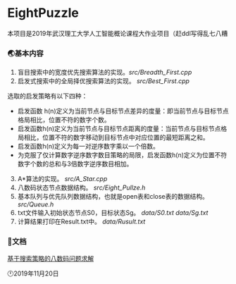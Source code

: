 # EightPuzzle
本项目是2019年武汉理工大学人工智能概论课程大作业项目（赶ddl写得乱七八糟

### 🌏基本内容
1. 盲目搜索中的宽度优先搜索算法的实现。*src/Breadth_First.cpp*
2. 启发式搜索中的全局择优搜索算法的实现。 *src/Best_First.cpp*  

选取的启发策略有以下四种：
+ 启发函数 h(n)定义为当前节点与目标节点差异的度量：即当前节点与目标节点格局相比，位置不符的数字个数。
+ 启发函数h(n)定义为当前节点与目标节点距离的度量：当前节点与目标节点格局相比，位置不符的数字移动到目标节点中对应位置的最短距离之和。
+ 启发函数h(n)定义为每一对逆序数字乘以一个倍数。
+ 为克服了仅计算数字逆序数字数目策略的局限，启发函数h(n)定义为位置不符数字个数的总和与3倍数字逆序数目相加。

3. A\*算法的实现。 *src/A_Star.cpp*  
4. 八数码状态节点数据结构。 *src/Eight_Pullze.h*
5. 基本队列与优先队列数据结构，也就是open表和close表的数据结构。 *src/Queue.h*
6. txt文件输入初始状态节点S0，目标状态Sg。 *data/S0.txt data/Sg.txt*
7. 计算结果打印在Result.txt中。 *data/Rusult.txt*

### 📂文档
[基于搜索策略的八数码问题求解](https://shimo.im/docs/8f90da5355b9412e/)



🕛2019年11月20日
